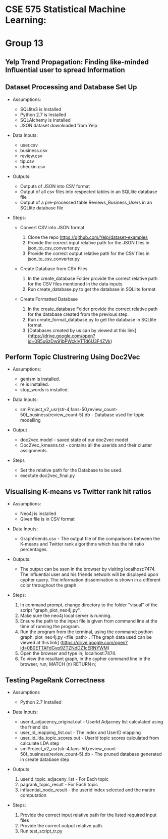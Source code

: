 # CSE 575 Statistical Machine Learning:

# Group 13

## Yelp Trend Propagation: Finding like-minded Influential user to spread Information 

## Dataset Processing and Database Set Up

* Assumptions:
	* SQLlite3 is Installed
	* Python 2.7 is Installed
	* SQLAlchemy is Installed
	* JSON dataset downloaded from Yelp

* Data Inputs:
	* user.csv
	* business.csv
	* review.csv
	* tip.csv
	* checkin.csv

* Outputs:
	* Outputs of JSON into CSV format
	* Output of all csv files into respected tables in an SQLlite database file
	* Output of a pre-processed table Reviews_Business_Users in an SQLlite database file

* Steps:
	- Convert CSV into JSON format
		1. Clone the repo https://github.com/Yelp/dataset-examples
		2. Provide the correct input relative path for the JSON files in json_to_csv_converter.py
		3. Provide the correct output relative path for the CSV files in json_to_csv_converter.py

	- Create Database from  CSV Files
		1. In the create_database Folder provide the correct relative path for the CSV files mentioned in the data inputs
		2. Run create_database.py to get the database in SQLlite format.
	
	- Create Formatted Database
		1. In the create_database Folder provide the correct relative path for the database created from the previous step. 
		2. Run create_format_database.py to get the database in SQLlite format.
		3. [Databases created by us can by viewed at this link] (https://drive.google.com/open?id=0B5u6zDw91bPWckIyTTd6U3F4ZVk)

## Perform Topic Clustrering Using Doc2Vec

* Assumptions: 
	* genism is installed.
	* re is installed.
	* stop_words is installed.

* Data Inputs:
	* smlProject_v2_usr(str-4,fans-50,review_count-50)_business(review_count-5).db - Database used for topic modelling

* Output
	* doc2vec.model - saved state of our doc2vec model 
	* Doc2Vec_kmeans.txt - contains all the userids and their cluster assignments.

* Steps
	* Set the relative path for the Database to be used.
	* exectute doc2vec_final.py


## Visualising K-means vs Twitter rank hit ratios

* Assumptions: 
	* Neo4j is installed
	* Given file is in CSV format

* Data Inputs: 
	* Graphfriends.csv - The output file of the comparisons between the K-means and Twitter rank algorithms which has the hit ratio percentages.


* Outputs:
	* The output can be ssen in the browser by visiting localhost:7474. The influential user and his friends network will be displayed upon cypher query. The information dissemination is shown in a different color throughout the graph.

* Steps:
	1. In command prompt, change directory to the folder "visual" of the script "graph_plot_neo4j.py".
	2. Make sure the neo4j local server is running.
	3. Ensure the path to the input file is given from command line at the time of running the program.
	4. Run the program from the terminal, using the command; python graph_plot_neo4j.py <file_path> . [The graph data used can be viewed at this link] (https://drive.google.com/open?id=0B0ETTAFdGvp9ZTZNdDZ1cERNYWM)
	5. Open the browser and type in; localhost:7474.
	6. To view the resultant graph, in the cypher command line in the browser, run; MATCH (n) RETURN n;

## Testing PageRank Correctness

 * Assumptions
 	* Python 2.7 Installed 	

 * Data Inputs: 
	* userid_adjacency_original.out - UserId Adjacney list calculated using the friend ids
	* user_id_mapping_list.out - The index and UserID mapping
	* user_id_lda_topic_scores.out - UserId topic scores calculated from calculate LDA step
	* smlProject_v2_usr(str-4,fans-50,review_count-50)_business(review_count-5).db - The pruned database generated in create database step

* Outputs
	1.  userid_topic_adjaceny_list - For Each topic
	2.  pagrank_topic_result - For Each topic
	3.  influential_node_result - the userid index selected and the matirx computation

* Steps:
	1. Provide the correct input relative path for the listed required input files
	2. Provide the correct output relative path.
	3. Run test_script_tr.py 
		

